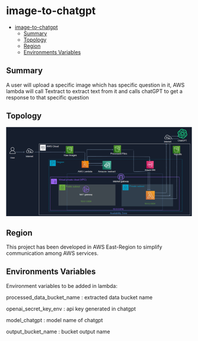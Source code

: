 # image-to-chatgpt

- [image-to-chatgpt](#image-to-chatgpt)
  - [Summary](#summary)
  - [Topology](#topology)
  - [Region](#region)
  - [Environments Variables](#environments-variables)


## Summary
A user will upload a specific image which has specific question in it, AWS lambda will call Textract to extract text from it and calls chatGPT to get a response to that specific question

## Topology

![text](topology.png "AWS to ChatGPT")

## Region

This project has been developed in AWS East-Region to simplify communication among AWS services.

## Environments Variables

Environment variables to be added in lambda:

processed_data_bucket_name  : extracted data bucket name

openai_secret_key_env       : api key generated in chatgpt

model_chatgpt               : model name of chatgpt

output_bucket_name          : bucket output name
